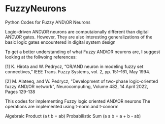 # FuzzyNeurons
Python Codes for Fuzzy AND\OR Neurons

Logic-driven AND\OR neurons are computaionally different than digital AND\OR gates.
However, They are also interesting generalizations of the basic logic gates encountered in digital system design


Tp get a better understanding of what Fuzzy AND\OR neurons are, I suggest looking at the follwoing references:

[1] K. Hirota and W. Pedrycz, “OR/AND neuron in modeling fuzzy set connectives,” IEEE Trans. Fuzzy Systems, vol. 2, pp. 151–161, May 1994.

[2] M. Alateeq, and W. Pedrycz, "Development of two-phase logic-oriented fuzzy AND/OR network", Neurocomputing, Volume 482, 14 April 2022, Pages 129-138

This codes for implementing Fuzzy logic oriented AND\OR neurons
The operations are implemented using t-norm and t-conorm


Algebraic Product (a t b = ab)
Probabilistic Sum (a s b = a + b - ab)

